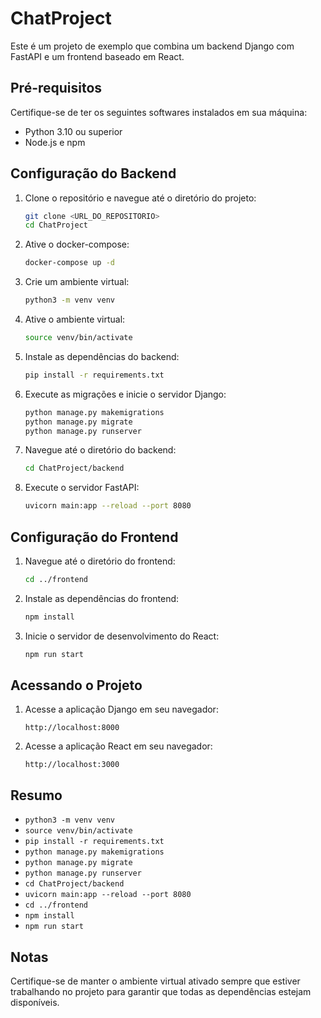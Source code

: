 # ChatProject

Este é um projeto de exemplo que combina um backend Django com FastAPI e um frontend baseado em React.

## Pré-requisitos

Certifique-se de ter os seguintes softwares instalados em sua máquina:

- Python 3.10 ou superior
- Node.js e npm

## Configuração do Backend

1. Clone o repositório e navegue até o diretório do projeto:
    ```bash
    git clone <URL_DO_REPOSITORIO>
    cd ChatProject
    ```

2. Ative o docker-compose:

    ```bash
    docker-compose up -d
    ```

3. Crie um ambiente virtual:
    ```bash
    python3 -m venv venv
    ```

4. Ative o ambiente virtual:
    ```bash
    source venv/bin/activate
    ```

5. Instale as dependências do backend:
    ```bash
    pip install -r requirements.txt
    ```

6. Execute as migrações e inicie o servidor Django:
    ```bash
    python manage.py makemigrations
    python manage.py migrate
    python manage.py runserver
    ```

7. Navegue até o diretório do backend:
    ```bash
    cd ChatProject/backend
    ```

8. Execute o servidor FastAPI:
    ```bash
    uvicorn main:app --reload --port 8080
    ```

## Configuração do Frontend

1. Navegue até o diretório do frontend:
    ```bash
    cd ../frontend
    ```

2. Instale as dependências do frontend:
    ```bash
    npm install
    ```

3. Inicie o servidor de desenvolvimento do React:
    ```bash
    npm run start
    ```

## Acessando o Projeto

1. Acesse a aplicação Django em seu navegador:
    ```
    http://localhost:8000
    ```

2. Acesse a aplicação React em seu navegador:
    ```
    http://localhost:3000
    ```

## Resumo

- `python3 -m venv venv`
- `source venv/bin/activate`
- `pip install -r requirements.txt`
- `python manage.py makemigrations`
- `python manage.py migrate`
- `python manage.py runserver`
- `cd ChatProject/backend`
- `uvicorn main:app --reload --port 8080`
- `cd ../frontend`
- `npm install`
- `npm run start`

## Notas

Certifique-se de manter o ambiente virtual ativado sempre que estiver trabalhando no projeto para garantir que todas as dependências estejam disponíveis.
